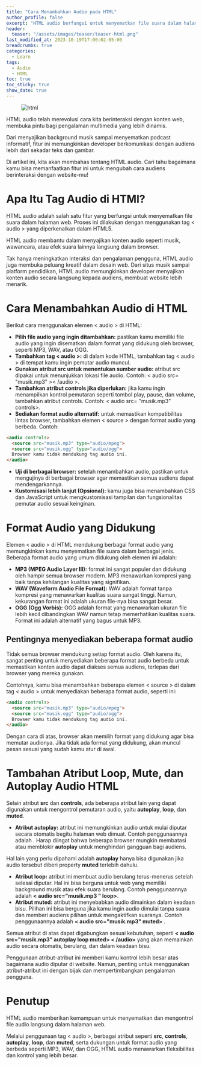 ```yaml
---
title: "Cara Menambahkan Audio pada HTML"
author_profile: false
excerpt: "HTML audio berfungsi untuk menyematkan file suara dalam halaman web. Yuk, ketahui cara menambahkannya beserta contoh lengkap!"
header:
  teaser: "/assets/images/teaser/teaser-html.png"
last_modified_at: 2023-10-19T17:00:02-05:00
breadcrumbs: true
categories:
  - Learn
tags:
  - Audio
  - HTML
toc: true
toc_sticky: true
show_date: true
---
```


<figure class="align-center">
  <img src="{{ site.url }}{{ site.baseurl }}/assets/images/teaser/teaser-html.png" alt="html">
</figure> 


HTML audio telah merevolusi cara kita berinteraksi dengan konten web, membuka pintu bagi pengalaman multimedia yang lebih dinamis.

Dari menyajikan background musik sampai menyematkan podcast informatif, fitur ini memungkinkan developer berkomunikasi dengan audiens lebih dari sekadar teks dan gambar.

Di artikel ini, kita akan membahas tentang HTML audio. Cari tahu bagaimana kamu bisa memanfaatkan fitur ini untuk mengubah cara audiens berinteraksi dengan website-mu!

# Apa Itu Tag Audio di HTMl?
HTML audio adalah salah satu fitur yang berfungsi untuk menyematkan file suara dalam halaman web. Proses ini dilakukan dengan menggunakan tag < audio > yang diperkenalkan dalam HTML5.

HTML audio membantu dalam menyajikan konten audio seperti musik, wawancara, atau efek suara lainnya langsung dalam browser.

Tak hanya meningkatkan interaksi dan pengalaman pengguna, HTML audio juga membuka peluang kreatif dalam desain web. Dari situs musik sampai platform pendidikan, HTML audio memungkinkan developer menyajikan konten audio secara langsung kepada audiens, membuat website lebih menarik.

# Cara Menambahkan Audio di HTML
Berikut cara menggunakan elemen < audio > di HTML:

- **Pilih file audio yang ingin ditambahkan:** pastikan kamu memiliki file audio yang ingin disematkan dalam format yang didukung oleh browser, seperti MP3, WAV, atau OGG.
- **Tambahkan tag < audio >:** di dalam kode HTML, tambahkan tag < audio > di tempat kamu ingin pemutar audio muncul.
- **Gunakan atribut src untuk menentukan sumber audio:** atribut src dipakai untuk menunjukkan lokasi file audio. Contoh: < audio src= "musik.mp3" >< /audio >.
- **Tambahkan atribut controls jika diperlukan:** jika kamu ingin menampilkan kontrol pemutaran seperti tombol play, pause, dan volume, tambahkan atribut controls. Contoh: < audio src= "musik.mp3" controls>.
- **Sediakan format audio alternatif:** untuk memastikan kompatibilitas lintas browser, tambahkan elemen < source > dengan format audio yang berbeda. Contoh:

```html
<audio controls>
  <source src="musik.mp3" type="audio/mpeg">
  <source src="musik.ogg" type="audio/ogg">
  Browser kamu tidak mendukung tag audio ini.
</audio>
```
- **Uji di berbagai browser:** setelah menambahkan audio, pastikan untuk mengujinya di berbagai browser agar memastikan semua audiens dapat mendengarkannya.
- **Kustomisasi lebih lanjut (Opsional):** kamu juga bisa menambahkan CSS dan JavaScript untuk mengkustomisasi tampilan dan fungsionalitas pemutar audio sesuai keinginan.

# Format Audio yang Didukung
Elemen < audio > di HTML mendukung berbagai format audio yang memungkinkan kamu menyematkan file suara dalam berbagai jenis. Beberapa format audio yang umum didukung oleh elemen ini adalah:

- **MP3 (MPEG Audio Layer III):** format ini sangat populer dan didukung oleh hampir semua browser modern. MP3 menawarkan kompresi yang baik tanpa kehilangan kualitas yang signifikan.
- **WAV (Waveform Audio File Format):** WAV adalah format tanpa kompresi yang menawarkan kualitas suara sangat tinggi. Namun, kekurangan format ini adalah ukuran file-nya bisa sangat besar.
- **OGG (Ogg Vorbis):** OGG adalah format yang menawarkan ukuran file lebih kecil dibandingkan WAV namun tetap memerhatikan kualitas suara. Format ini adalah alternatif yang bagus untuk MP3.

## Pentingnya menyediakan beberapa format audio
Tidak semua browser mendukung setiap format audio. Oleh karena itu, sangat penting untuk menyediakan beberapa format audio berbeda untuk memastikan konten audio dapat diakses semua audiens, terlepas dari browser yang mereka gunakan.

Contohnya, kamu bisa menambahkan beberapa elemen < source > di dalam tag < audio > untuk menyediakan beberapa format audio, seperti ini:

```html
<audio controls>
  <source src="musik.mp3" type="audio/mpeg">
  <source src="musik.ogg" type="audio/ogg">
  Browser kamu tidak mendukung tag audio ini.
</audio>
```

Dengan cara di atas, browser akan memilih format yang didukung agar bisa memutar audionya. Jika tidak ada format yang didukung, akan muncul pesan sesuai yang sudah kamu atur di awal.

# Tambahan Atribut Loop, Mute, dan Autoplay Audio HTML
Selain atribut **src** dan **controls**, ada beberapa atribut lain yang dapat digunakan untuk mengontrol pemutaran audio, yaitu **autoplay**, **loop**, dan **muted**.
- **Atribut autoplay:** atribut ini memungkinkan audio untuk mulai diputar secara otomatis begitu halaman web dimuat. Contoh penggunaannya adalah . Harap diingat bahwa beberapa browser mungkin membatasi atau memblokir **autoplay** untuk menghindari gangguan bagi audiens.

Hal lain yang perlu dipahami adalah **autoplay** hanya bisa digunakan jika audio tersebut diberi property **muted** terlebih dahulu.
- **Atribut loop:** atribut ini membuat audio berulang terus-menerus setelah selesai diputar. Hal ini bisa berguna untuk web yang memiliki background musik atau efek suara berulang. Contoh penggunaannya adalah **< audio src="musik.mp3 " loop>**.
- **Atribut muted:** atribut ini menyebabkan audio dimainkan dalam keadaan bisu. Pilihan ini bisa berguna jika kamu ingin audio dimulai tanpa suara dan memberi audiens pilihan untuk mengaktifkan suaranya. Contoh penggunaannya adalah **< audio src="musik.mp3" muted>** .

Semua atribut di atas dapat digabungkan sesuai kebutuhan, seperti **< audio src="musik.mp3" autoplay loop muted> < /audio>** yang akan memainkan audio secara otomatis, berulang, dan dalam keadaan bisu.

Penggunaan atribut-atribut ini memberi kamu kontrol lebih besar atas bagaimana audio diputar di website. Namun, penting untuk menggunakan atribut-atribut ini dengan bijak dan mempertimbangkan pengalaman pengguna.

# Penutup
HTML audio memberikan kemampuan untuk menyematkan dan mengontrol file audio langsung dalam halaman web.

Melalui penggunaan tag < audio >, berbagai atribut seperti **src**, **controls**, **autoplay**, **loop**, dan **muted**, serta dukungan untuk format audio yang berbeda seperti MP3, WAV, dan OGG, HTML audio menawarkan fleksibilitas dan kontrol yang lebih besar.
